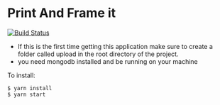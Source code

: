 # Print And Frame it

[![Build Status](https://travis-ci.com/hamidre13/printAndFrameIt.svg?token=cyZqknEtUBLxZ2drsVCX&branch=master)](https://travis-ci.com/hamidre13/printAndFrameIt)

- If this is the first time getting this application make sure to create a folder called upload in the root directory of the project.
- you need mongodb installed and be running on your machine

To install:

```
$ yarn install
$ yarn start
```
